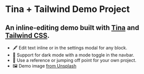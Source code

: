 # Tina + Tailwind Demo Project

## An inline-editing demo built with [Tina](https://github.com/tinacms/tinacms) and [Tailwind CSS](https://github.com/tailwindlabs/tailwindcss).

- 🖋️ Edit text inline or in the settings modal for any block.
- 🦉 Support for dark mode with a mode toggle in the navbar.
- 📓 Use a reference or jumping off point for your own project.
- 🖼️ Demo image [from Unsplash](https://unsplash.com/photos/3SfRHVfivdA)

